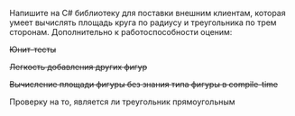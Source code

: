Напишите на C# библиотеку для поставки внешним клиентам, которая умеет вычислять площадь круга по радиусу и треугольника по трем сторонам. Дополнительно к работоспособности оценим:

~~Юнит-тесты~~

~~Легкость добавления других фигур~~

~~Вычисление площади фигуры без знания типа фигуры в compile-time~~

Проверку на то, является ли треугольник прямоугольным 
